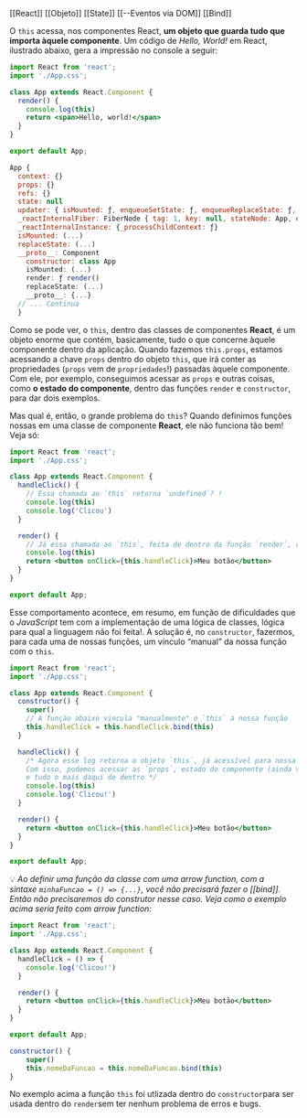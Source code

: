 [[React]]
[[Objeto]]
[[State]]
[[--Eventos via DOM]]
[[Bind]]


O `this` acessa, nos componentes React, **um objeto que guarda tudo que importa àquele componente**. Um código de _Hello, World!_ em React, ilustrado abaixo, gera a impressão no console a seguir:

```jsx
import React from 'react';
import './App.css';

class App extends React.Component {
  render() {
    console.log(this)
    return <span>Hello, world!</span>
  }
}

export default App;
```

```jsx
App {
  context: {}
  props: {}
  refs: {}
  state: null
  updater: { isMounted: ƒ, enqueueSetState: ƒ, enqueueReplaceState: ƒ, enqueueForceUpdate: ƒ }
  _reactInternalFiber: FiberNode { tag: 1, key: null, stateNode: App, elementType: ƒ, type: ƒ, …}
  _reactInternalInstance: {_processChildContext: ƒ}
  isMounted: (...)
  replaceState: (...)
  __proto__: Component
    constructor: class App
    isMounted: (...)
    render: ƒ render()
    replaceState: (...)
    __proto__: {...}
  // ... Continua
  }
  ```
  
Como se pode ver, o `this`, dentro das classes de componentes **React**, é um objeto enorme que contém, basicamente, tudo o que concerne àquele componente dentro da aplicação. Quando fazemos `this.props`, estamos acessando a chave `props` dentro do objeto `this`, que irá conter as propriedades (`props` vem de `propriedades`!) passadas àquele componente. Com ele, por exemplo, conseguimos acessar as `props` e outras coisas, como **o estado do componente**, dentro das funções `render` e `constructor`, para dar dois exemplos.

Mas qual é, então, o grande problema do `this`? Quando definimos funções nossas em uma classe de componente **React**, ele não funciona tão bem! Veja só:

```jsx
import React from 'react';
import './App.css';

class App extends React.Component {
  handleClick() {
    // Essa chamada ao `this` retorna `undefined`? !
    console.log(this)
    console.log('Clicou')
  }

  render() {
    // Já essa chamada ao `this`, feita de dentro da função `render`, retorna o objeto que esperamos
    console.log(this)
    return <button onClick={this.handleClick}>Meu botão</button>
  }
}

export default App;
```

Esse comportamento acontece, em resumo, em função de dificuldades que o _JavaScript_ tem com a implementação de uma lógica de classes, lógica para qual a linguagem não foi feita!. A solução é, no `constructor`, fazermos, para cada uma de nossas funções, um vínculo “manual” da nossa função com o `this`.

```jsx
import React from 'react';
import './App.css';

class App extends React.Component {
  constructor() {
    super()
    // A função abaixo vincula "manualmente" o `this` à nossa função
    this.handleClick = this.handleClick.bind(this)
  }

  handleClick() {
    /* Agora esse log retorna o objeto `this`, já acessível para nossa função!
    Com isso, podemos acessar as `props`, estado do componente (ainda vamos ver como!)
    e tudo o mais daqui de dentro */
    console.log(this)
    console.log('Clicou!')
  }

  render() {
    return <button onClick={this.handleClick}>Meu botão</button>
  }
}

export default App;
```

💡 _Ao definir uma função da classe com uma arrow function, com a sintaxe `minhaFuncao = () => {...}`, você não precisará fazer o [[bind]]. Então não precisaremos do construtor nesse caso. Veja como o exemplo acima seria feito com arrow function:_

```jsx
import React from 'react';
import './App.css';

class App extends React.Component {
  handleClick = () => {
    console.log('Clicou!')
  }

  render() {
    return <button onClick={this.handleClick}>Meu botão</button>
  }
}

export default App;
```

```jsx
constructor() {
	super()
	this.nomeDaFuncao = this.nomeDaFuncao.bind(this)
}
```

No exemplo acima a função `this` foi utlizada dentro do `constructor`para ser usada dentro do `render`sem ter nenhum problema de erros e bugs.